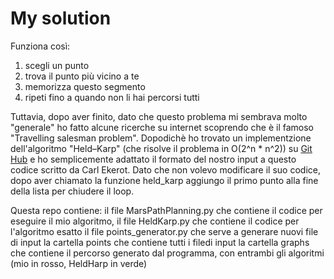 # My solution

Funziona così:
1) scegli un punto
2) trova il punto più vicino a te
3) memorizza questo segmento
4) ripeti fino a quando non li hai percorsi tutti

Tuttavia, dopo aver finito, dato che questo problema mi sembrava molto "generale" ho fatto alcune ricerche su internet scoprendo che è il famoso "Travelling salesman problem". Dopodichè ho trovato un implementzione dell'algoritmo "Held–Karp" (che risolve il problema in O(2^n * n^2)) su [Git Hub](https://github.com/CarlEkerot/held-karp)  e ho semplicemente adattato il formato del nostro input a questo codice scritto da Carl Ekerot. Dato che non volevo modificare il suo codice, dopo aver chiamato la funzione held_karp aggiungo il primo punto alla fine della lista per chiudere il loop.

Questa repo contiene:
il file MarsPathPlanning.py che contiene il codice per eseguire il mio algoritmo,
il file HeldKarp.py che contiene il codice per l'algoritmo esatto
il file points_generator.py che serve a generare nuovi file di input
la cartella points che contiene tutti i filedi input
la cartella graphs che contiene il percorso generato dal programma, con entrambi gli algoritmi (mio in rosso, HeldHarp in verde)


